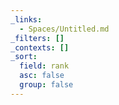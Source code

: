 ```yaml
---
_links:
  - Spaces/Untitled.md
_filters: []
_contexts: []
_sort:
  field: rank
  asc: false
  group: false
---
```

